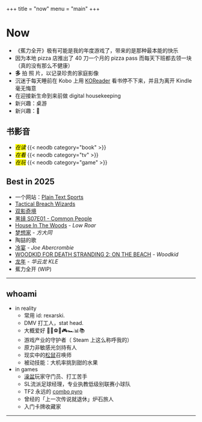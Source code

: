 +++
title = "now"
menu = "main"
+++

# Now

- 《蕉力全开》极有可能是我的年度游戏了，带来的是那种最本能的快乐
- 因为本地 pizza 店推出了 40 刀一个月的 pizza pass 而每天下班都去领一块（真的没有那么不健康）
- **多** 拍 照 片，以记录珍贵的家庭影像
- 沉迷于每天睡前在 Kobo 上用 [KOReader](https://github.com/koreader/koreader) 看书停不下来，并且为离开 Kindle 毫无悔意
- 在迎接新生命到来前做 digital housekeeping
- 新兴趣：桌游
- 新兴趣：🚴

## 书影音

- <mark>*在读*</mark>
{{< neodb category="book" >}}
- <mark>*在看*</mark>
{{< neodb category="tv" >}}
- <mark>*在玩*</mark>
{{< neodb category="game" >}}

## Best in 2025

- 一个网站：[Plain Text Sports](https://plaintextsports.com/)
- [Tactical Breach Wizards](https://neodb.social/game/3xbuq2fGswthJXazbuaHKz)
- [双影奇境](https://neodb.social/game/1tSJDqu9inXkPtclZB3gPI)
- [黑镜 S07E01 - Common People](https://www.imdb.com/title/tt30127325/)
- [House In The Woods](https://neodb.social/album/4hX2M2f76jMRCAKYwuSRje) - *Low Roar*
- [梦想家](https://neodb.social/album/7APUZWwgTnkKWR1FmtDNr5) - *方大同*
- 陶喆的歌
- [冷宴](https://neodb.social/book/0ABYBI61QH0A0BMZYHLXvl) - *Joe Abercrombie*
- [WOODKID FOR DEATH STRANDING 2: ON THE BEACH](https://music.apple.com/us/album/woodkid-for-death-stranding-2-on-the-beach/1818147007) - *Woodkid*
- [龙年](https://music.apple.com/us/album/%E9%BE%99%E5%B9%B4/1818975832) - *华云龙 KLE*
- 蕉力全开 (WIP)

***

## whoami

- in reality
  - 常用 id: rexarski.
  - DMV 打工人，stat head.
  - 大概爱好 🚶🎷⚽🏀🎮🏎️📊📚
  - 游戏产业的守护者（ Steam 上这么称呼我的）
  - 原力非敏感光剑持有人
  - 现实中的[松鼠](https://thevarsity.ca/2003/02/10/breeding-unease-in-queens-park/)召唤师
  - 被动技能：大机率挑到甜的水果
- in games
  - [澡盆](https://splatoonwiki.org/wiki/Bloblobber)玩家守门员、打工苦手
  - SL流派足球经理，专业执教低级别联赛小球队
  - TF2 永远的 [combo pyro](https://www.youtube.com/watch?v=3gh47cWmOxI)
  - 曾经的「上一次传说就退休」炉石旅人
  - 入门卡牌收藏家

***

<!-- ## ❯❯❯ Badge collection -->

<!-- 受 Louie Mantia, Jr 的 [LMNT](https://lmnt.me/badges/) 的影响搞了这个： -->

<!-- <div class="badgebox">
    <a href="https://notbyai.fyi/">
        <img class="badge" src="/images/badges/not-by-ai.png" alt="not-by-ai-badge"/>
    </a>
    <a href="https://app.netlify.com/sites/rexarski/deploys">
        <img class="badge" src="https://api.netlify.com/api/v1/badges/7b30b16b-f3d1-43e2-abf5-c1708e515cbf/deploy-status" alt="Netlify Status" />
    </a>
    <a href="/index.xml">
        <img class="badge" src="/images/badges/rss.png" alt="rss-badge"/>
    </a>
</div> -->

<!-- *** -->
